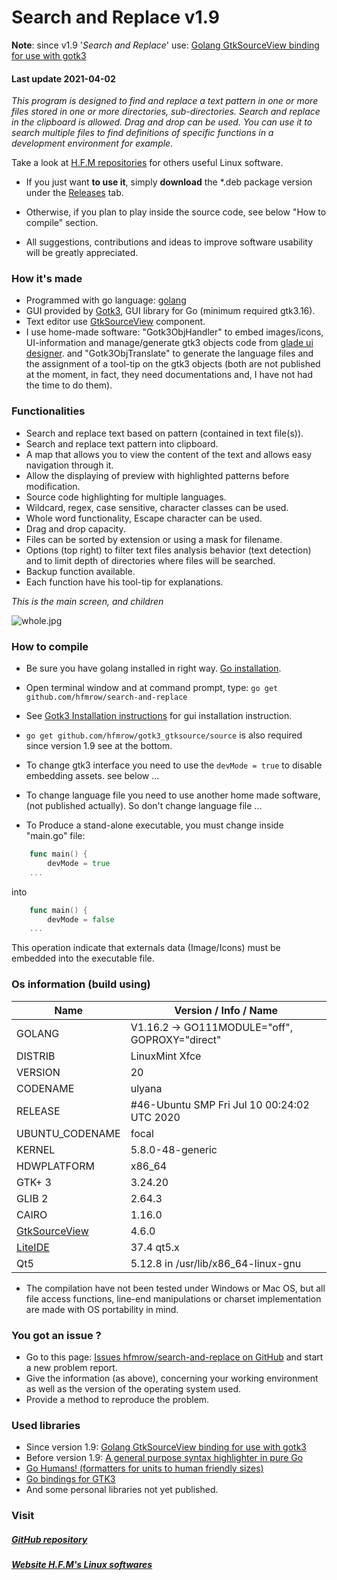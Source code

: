 # Search and Replace v1.9

**Note**: since v1.9 '*Search and Replace*' use: [Golang GtkSourceView binding for use with gotk3](https://github.com/hfmrow/gotk3_gtksource)

#### Last update 2021-04-02

*This program is designed to find and replace a text pattern in one or more files stored in one or more directories, sub-directories.
Search and replace in the clipboard is allowed. Drag and drop can be used.
You can use it to search multiple files to find definitions of specific functions in a development environment for example.*

Take a look at [H.F.M repositories](https://github.com/hfmrow/) for others useful Linux software.

- If you just want **to use it**, simply **download** the *.deb package version under the [Releases](https://github.com/hfmrow/search-and-replace/releases) tab. 

- Otherwise, if you plan to play inside the source code, see below "How to compile" section.

- All suggestions, contributions and ideas to improve software usability will be greatly appreciated.

### How it's made

- Programmed with go language: [golang](https://golang.org/doc/)
- GUI provided by [Gotk3](https://github.com/gotk3/gotk3), GUI library for Go (minimum required gtk3.16).
- Text editor use [GtkSourceView](https://github.com/hfmrow/gotk3_gtksource) component.
- I use home-made software: "Gotk3ObjHandler" to embed images/icons, UI-information and manage/generate gtk3 objects code from [glade ui designer](https://glade.gnome.org/). and "Gotk3ObjTranslate" to generate the language files and the assignment of a tool-tip on the gtk3 objects (both are not published at the moment, in fact, they need documentations and, I have not had the time to do them).

### Functionalities

- Search and replace text based on pattern (contained in text file(s)).
- Search and replace text pattern into clipboard.
- A map that allows you to view the content of the text and allows easy navigation through it.
- Allow the displaying of preview with highlighted patterns before modification.
- Source code highlighting for multiple languages.
- Wildcard, regex, case sensitive, character classes can be used.
- Whole word functionality, Escape character can be used.
- Drag and drop capacity.
- Files can be sorted by extension or using a mask for filename.
- Options (top right) to filter text files analysis behavior (text detection) and to limit depth of directories where files will be searched.
- Backup function available.
- Each function have his tool-tip for explanations.

*This is the main screen, and children*

![whole.jpg](https://github.com/hfmrow/search-and-replace/blob/master/assets/readme/whole.jpg)

### How to compile

- Be sure you have golang installed in right way. [Go installation](https://golang.org/doc/install).

- Open terminal window and at command prompt, type: `go get github.com/hfmrow/search-and-replace`

- See [Gotk3 Installation instructions](https://github.com/gotk3/gotk3/wiki#installation) for gui installation instruction.

- `go get github.com/hfmrow/gotk3_gtksource/source` is also required since version 1.9 see at the bottom.

- To change gtk3 interface you need to use the ```devMode = true``` to disable embedding assets. see below ...

- To change language file you need to use another home made software, (not published actually). So don't change language file ...

- To Produce a stand-alone executable, you must change inside "main.go" file:

```go
    func main() {
        devMode = true
    ...    
```

into

```go
    func main() {
        devMode = false
    ...
```

This operation indicate that externals data (Image/Icons) must be embedded into the executable file.

### Os information (build using)

| Name                                                       | Version / Info / Name                          |
| ---------------------------------------------------------- | ---------------------------------------------- |
| GOLANG                                                     | V1.16.2 -> GO111MODULE="off", GOPROXY="direct" |
| DISTRIB                                                    | LinuxMint Xfce                                 |
| VERSION                                                    | 20                                             |
| CODENAME                                                   | ulyana                                         |
| RELEASE                                                    | #46-Ubuntu SMP Fri Jul 10 00:24:02 UTC 2020    |
| UBUNTU_CODENAME                                            | focal                                          |
| KERNEL                                                     | 5.8.0-48-generic                               |
| HDWPLATFORM                                                | x86_64                                         |
| GTK+ 3                                                     | 3.24.20                                        |
| GLIB 2                                                     | 2.64.3                                         |
| CAIRO                                                      | 1.16.0                                         |
| [GtkSourceView](https://github.com/hfmrow/gotk3_gtksource) | 4.6.0                                          |
| [LiteIDE](https://github.com/visualfc/liteide)             | 37.4 qt5.x                                     |
| Qt5                                                        | 5.12.8 in /usr/lib/x86_64-linux-gnu            |

- The compilation have not been tested under Windows or Mac OS, but all file access functions, line-end manipulations or charset implementation are made with OS portability in mind.

### You got an issue ?

- Go to this page: [Issues hfmrow/search-and-replace on GitHub](https://github.com/hfmrow/search-and-replace/issues) and start a new problem report.
- Give the information (as above), concerning your working environment as well as the version of the operating system used.
- Provide a method to reproduce the problem.

### Used libraries

- Since version 1.9: [Golang GtkSourceView binding for use with gotk3](https://github.com/hfmrow/gotk3_gtksource)
- Before version 1.9: [A general purpose syntax highlighter in pure Go](https://github.com/alecthomas/chroma)
- [Go Humans! (formatters for units to human friendly sizes)](https://github.com/dustin/go-humanize)
- [Go bindings for GTK3](https://github.com/gotk3/gotk3)
- And some personal libraries not yet published.

### Visit

##### [GitHub repository](https://github.com/hfmrow/SearchAndReplace)

##### [Website H.F.M's Linux softwares](https://hfmrow.go.yo.fr/)

